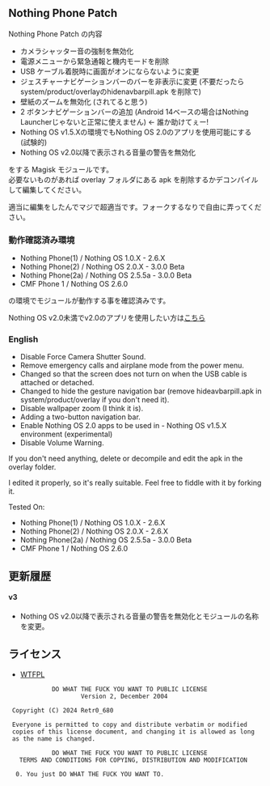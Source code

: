 ## Nothing Phone Patch

Nothing Phone Patch の内容

* カメラシャッター音の強制を無効化
* 電源メニューから緊急通報と機内モードを削除
* USB ケーブル着脱時に画面がオンにならないように変更
* ジェスチャーナビゲーションバーのバーを非表示に変更 (不要だったら system/product/overlayのhidenavbarpill.apk を削除で)
* 壁紙のズームを無効化 (されてると思う)
* 2 ボタンナビゲーションバーの追加 (Android 14ベースの場合はNothing Launcherじゃないと正常に使えません) ← 誰か助けてぇー!
* Nothing OS v1.5.Xの環境でもNothing OS 2.0のアプリを使用可能にする (試験的)
* Nothing OS v2.0以降で表示される音量の警告を無効化

をする Magisk モジュールです。  
必要ないものがあれば overlay フォルダにある apk を削除するかデコンパイルして編集してください。

適当に編集をしたんでマジで超適当です。フォークするなりで自由に弄ってください。

### 動作確認済み環境
- Nothing Phone(1) / Nothing OS 1.0.X - 2.6.X
- Nothing Phone(2) / Nothing OS 2.0.X - 3.0.0 Beta
- Nothing Phone(2a) / Nothing OS 2.5.5a - 3.0.0 Beta
- CMF Phone 1 / Nothing OS 2.6.0

の環境でモジュールが動作する事を確認済みです。

Nothing OS v2.0未満でv2.0のアプリを使用したい方は[こちら](https://drive.google.com/drive/folders/1l5v9wuyXmezRqqDYrwJ5z8NPBNFP4XmN)

### English

- Disable Force Camera Shutter Sound.
- Remove emergency calls and airplane mode from the power menu.
- Changed so that the screen does not turn on when the USB cable is attached or detached.
- Changed to hide the gesture navigation bar (remove hideavbarpill.apk in system/product/overlay if you don't need it).
- Disable wallpaper zoom (I think it is).
- Adding a two-button navigation bar.
- Enable Nothing OS 2.0 apps to be used in - Nothing OS v1.5.X environment (experimental)
- Disable Volume Warning.

If you don't need anything, delete or decompile and edit the apk in the overlay folder.

I edited it properly, so it's really suitable. Feel free to fiddle with it by forking it.

Tested On:
- Nothing Phone(1) / Nothing OS 1.0.X - 2.6.X
- Nothing Phone(2) / Nothing OS 2.0.X - 2.6.X
- Nothing Phone(2a) / Nothing OS 2.5.5a - 3.0.0 Beta
- CMF Phone 1 / Nothing OS 2.6.0

## 更新履歴

#### v3
* Nothing OS v2.0以降で表示される音量の警告を無効化とモジュールの名称を変更。

## ライセンス

- [WTFPL](http://www.wtfpl.net/)

```
            DO WHAT THE FUCK YOU WANT TO PUBLIC LICENSE
                    Version 2, December 2004

 Copyright (C) 2024 Retr0_680

 Everyone is permitted to copy and distribute verbatim or modified
 copies of this license document, and changing it is allowed as long
 as the name is changed.

            DO WHAT THE FUCK YOU WANT TO PUBLIC LICENSE
   TERMS AND CONDITIONS FOR COPYING, DISTRIBUTION AND MODIFICATION

  0. You just DO WHAT THE FUCK YOU WANT TO.
```
